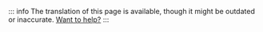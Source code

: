 ::: info
The translation of this page is available, though it might be outdated or inaccurate. [Want to help?](https://github.com/colinhacks/zod)
:::
